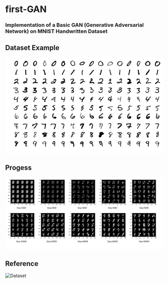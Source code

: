 # first-GAN
### Implementation of a Basic GAN (Generative Adversarial Network) on MNIST Handwritten Dataset

## Dataset Example
![Dataset](https://github.com/xecyborg/first-GAN/blob/main/MnistExamples.png)

## Progess
![progress](https://github.com/xecyborg/first-GAN/blob/main/MNIST_Progression.png)

## Reference
![Dataset]( http://yann.lecun.com/exdb/mnist/)
